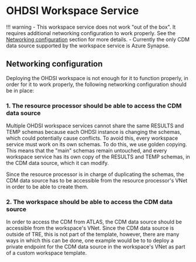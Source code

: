 # OHDSI Workspace Service

!!! warning
    - This workspace service does not work "out of the box". It requires additional networking configuration to work properly. See the [Networking configuration](#networking-configuration) section for more details.
    - Currently the only CDM data source supported by the workspace service is Azure Synapse.

## Networking configuration
Deploying the OHDSI workspace is not enough for it to function properly, in order for it to work properly, the following networking configuration should be in place:

### 1. The resource processor should be able to access the CDM data source
Multiple OHDSI workspace services cannot share the same RESULTS and TEMP schemas because each OHDSI instance is changing the schemas, which could potentially cause conflicts.
To avoid this, every workspace service must work on its own schemas. To do this, we use golden copying.
This means that the "main" schemas remain untouched, and every workspace service has its own copy of the RESULTS and TEMP schemas, in the CDM data source, which it can modify.

Since the resource processor is in charge of duplicating the schemas, the CDM data source has to be accessible from the resource processor's VNet in order to be able to create them.

### 2. The workspace should be able to access the CDM data source
In order to access the CDM from ATLAS, the CDM data source should be accessible from the workspace's VNet.
Since the CDM data source is outside of TRE, this is not part of the template, however, there are many ways in which this can be done,
one example would be to to deploy a private endpoint for the CDM data source in the workspace's VNet as part of a custom workspace template.
